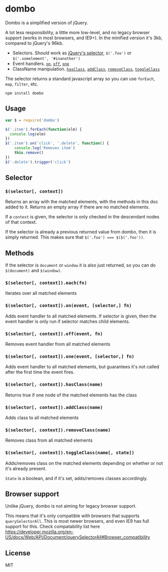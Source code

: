 # dombo

Dombo is a simplified version of jQuery.

A lot less responsibility, a little more low-level, and no legacy browser support (works in most browsers, and IE9+). In the minified version it's 3kb, compared to jQuery's 96kb.

* Selectors. Should work as [jQuery's selector](https://api.jquery.com/jQuery/), `$('.foo')` or `$('.somelement', '#inanother')`
* Event handlers. [`on`](http://api.jquery.com/on/), [`off`](http://api.jquery.com/off/), [`one`](http://api.jquery.com/one/)
* ClassName manipulation. [`hasClass`](http://api.jquery.com/hasClass/), [`addClass`](http://api.jquery.com/addClass/), [`removeClass`](http://api.jquery.com/removeClass/), [`toggleClass`](http://api.jquery.com/toggleClass/)

The selector returns a standard javascript array so you can use `forEach`, `map`, `filter`, etc.

```
npm install dombo
```

## Usage

``` js
var $ = require('dombo')

$('.item').forEach(function(elm) {
  console.log(elm)
})
$('.item').on('click', '.delete', function() {
	console.log('Removes item')
	this.remove()
})
$('.delete').trigger('click')
```

## Selector

### `$(selector[, context])`

Returns an array with the matched elements, with the methods in this doc added to it. Returns an empty array if there are no matched elements.

If a `context` is given, the selector is only checked in the descendant nodes of that context.

If the selector is already a previous returned value from dombo, then it is simply returned. This makes sure that `$('.foo') === $($('.foo'))`.

## Methods

If the selector is `document` or `window` it is also just returned, so you can do `$(document)` and `$(window)`.

### `$(selector[, context]).each(fn)`

Iterates over all matched elements

### `$(selector[, context]).on(event, [selector,] fn)`

Adds event handler to all matched elements. If selector is given, then the event handler is only run if selector matches child elements.

### `$(selector[, context]).off(event, fn)`

Removes event handler from all matched elements

### `$(selector[, context]).one(event, [selector,] fn)`

Adds event handler to all matched elements, but guarantees it's not called after the first time the event fires.

### `$(selector[, context]).hasClass(name)`

Returns true if one node of the matched elements has the class

### `$(selector[, context]).addClass(name)`

Adds class to all matched elements

### `$(selector[, context]).removeClass(name)`

Removes class from all matched elements

### `$(selector[, context]).toggleClass(name[, state])`

Adds/removes class on the matched elements depending on whether or not it's already present.

`State` is a boolean, and if it's set, adds/removes classes accordingly.

## Browser support

Unlike jQuery, dombo is not aiming for legacy browser support.

This means that it's only compatible with browsers that supports `querySelectorAll`. This is most newer browsers, and even IE9 has full support for this. Check compatability list here https://developer.mozilla.org/en-US/docs/Web/API/Document/querySelectorAll#Browser_compatibility

## License

MIT
